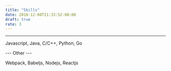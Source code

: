 ```yaml
---
title: "Skills"
date: 2018-12-08T21:33:52-08:00
draft: true
rate: 3
---
```


---
Javascript, Java, C/C++, Python, Go

--- Other ---

Webpack, Babeljs, Nodejs, Reactjs